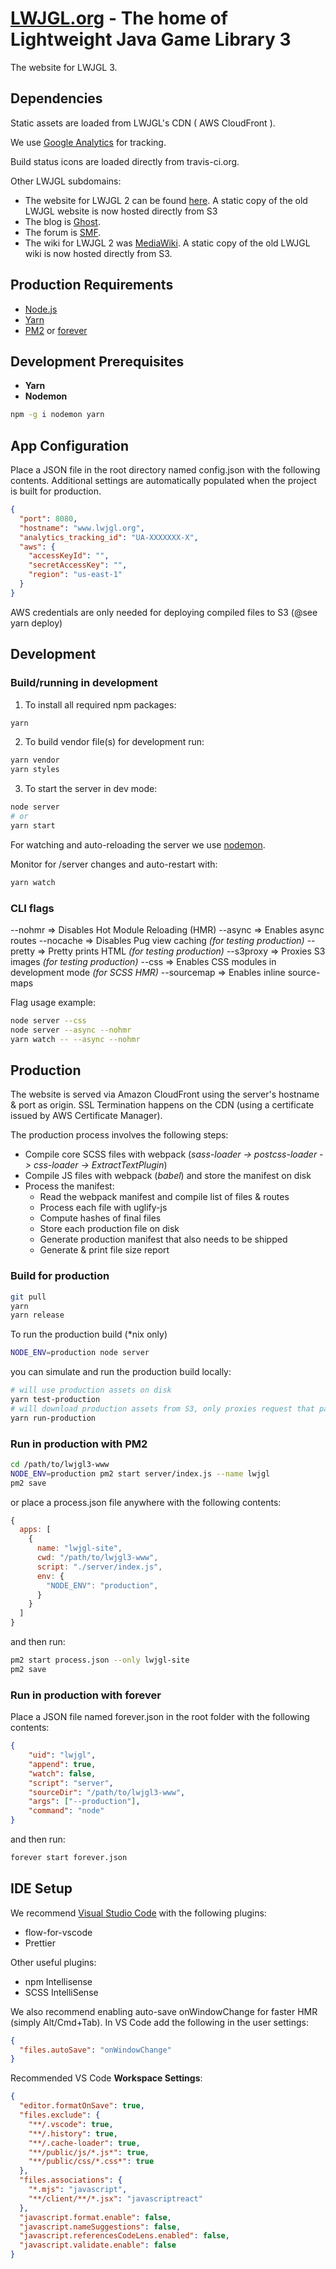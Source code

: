 # [LWJGL.org](https://www.lwjgl.org) - The home of Lightweight Java Game Library 3

The website for LWJGL 3.


## Dependencies

Static assets are loaded from LWJGL's CDN ( AWS CloudFront ).

We use [Google Analytics](http://www.google.com/analytics) for tracking.

Build status icons are loaded directly from travis-ci.org.

Other LWJGL subdomains:

- The website for LWJGL 2 can be found [here](https://github.com/LWJGL/lwjgl-www). A static copy of the old LWJGL website is now hosted directly from S3
- The blog is [Ghost](https://ghost.org/).
- The forum is [SMF](http://www.simplemachines.org/).
- The wiki for LWJGL 2 was [MediaWiki](https://www.mediawiki.org/). A static copy of the old LWJGL wiki is now hosted directly from S3.

## Production Requirements

- [Node.js](https://nodejs.org/)
- [Yarn](https://yarnpkg.com/)
- [PM2](https://github.com/Unitech/pm2) or [forever](https://github.com/foreverjs/forever)

## Development Prerequisites

- **Yarn**
- **Nodemon**

```bash
npm -g i nodemon yarn
```

## App Configuration

Place a JSON file in the root directory named config.json with the following contents.
Additional settings are automatically populated when the project is built for production.

```json
{
  "port": 8080,
  "hostname": "www.lwjgl.org",
  "analytics_tracking_id": "UA-XXXXXXX-X",
  "aws": {
    "accessKeyId": "",
    "secretAccessKey": "",
    "region": "us-east-1"
  }
}
```

AWS credentials are only needed for deploying compiled files to S3 (@see yarn deploy)

## Development

### Build/running in development

1. To install all required npm packages:

```bash
yarn
```

2. To build vendor file(s) for development run:

```bash
yarn vendor
yarn styles
```

3. To start the server in dev mode:

```bash
node server
# or
yarn start
```

For watching and auto-reloading the server we use [nodemon](http://nodemon.io/).

Monitor for /server changes and auto-restart with:

```bash
yarn watch
```

### CLI flags

--nohmr => Disables Hot Module Reloading (HMR)
--async => Enables async routes
--nocache => Disables Pug view caching *(for testing production)*
--pretty => Pretty prints HTML *(for testing production)*
--s3proxy => Proxies S3 images *(for testing production)*
--css => Enables CSS modules in development mode *(for SCSS HMR)*
--sourcemap => Enables inline source-maps

Flag usage example:

```bash
node server --css
node server --async --nohmr
yarn watch -- --async --nohmr
```

## Production

The website is served via Amazon CloudFront using the server's hostname & port as origin.
SSL Termination happens on the CDN (using a certificate issued by AWS Certificate Manager).

The production process involves the following steps:

- Compile core SCSS files with webpack (*sass-loader -> postcss-loader -> css-loader -> ExtractTextPlugin*)
- Compile JS files with webpack (*babel*) and store the manifest on disk
- Process the manifest:
  * Read the webpack manifest and compile list of files & routes
  * Process each file with uglify-js
  * Compute hashes of final files
  * Store each production file on disk
  * Generate production manifest that also needs to be shipped
  * Generate & print file size report

### Build for production

```bash
git pull
yarn
yarn release
```

To run the production build (*nix only)

```bash
NODE_ENV=production node server
```

you can simulate and run the production build locally:

```bash
# will use production assets on disk
yarn test-production
# will download production assets from S3, only proxies request that pass through Cloudfront
yarn run-production
```

### Run in production with PM2

```bash
cd /path/to/lwjgl3-www
NODE_ENV=production pm2 start server/index.js --name lwjgl
pm2 save
```

or place a process.json file anywhere with the following contents:

```js
{
  apps: [
    {
      name: "lwjgl-site",
      cwd: "/path/to/lwjgl3-www",
      script: "./server/index.js",
      env: {
        "NODE_ENV": "production",
      }
    }
  ]
}
```

and then run:

```bash
pm2 start process.json --only lwjgl-site
pm2 save
```

### Run in production with forever

Place a JSON file named forever.json in the root folder with the following contents:

```json
{
    "uid": "lwjgl",
    "append": true,
    "watch": false,
    "script": "server",
    "sourceDir": "/path/to/lwjgl3-www",
    "args": ["--production"],
    "command": "node"
}
```

and then run:

```bash
forever start forever.json
```

## IDE Setup

We recommend [Visual Studio Code](https://code.visualstudio.com/) with the following plugins:

- flow-for-vscode
- Prettier

Other useful plugins:

- npm Intellisense
- SCSS IntelliSense

We also recommend enabling auto-save onWindowChange for faster HMR (simply Alt/Cmd+Tab).
In VS Code add the following in the user settings:

```json
{
  "files.autoSave": "onWindowChange"
}
```

Recommended VS Code **Workspace Settings**:

```json
{
  "editor.formatOnSave": true,
  "files.exclude": {
    "**/.vscode": true,
    "**/.history": true,
    "**/.cache-loader": true,
    "**/public/js/*.js*": true,
    "**/public/css/*.css*": true
  },
  "files.associations": {
    "*.mjs": "javascript",
    "**/client/**/*.jsx": "javascriptreact"
  },
  "javascript.format.enable": false,
  "javascript.nameSuggestions": false,
  "javascript.referencesCodeLens.enabled": false,
  "javascript.validate.enable": false
}
```